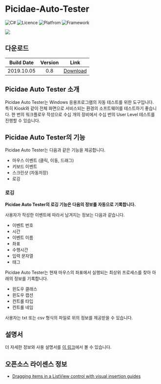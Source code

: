 # Picidae-Auto-Tester

![C#](https://img.shields.io/badge/Language-C%23-yellow) ![Licence](https://img.shields.io/badge/Licence-MIT-blue) ![Platfrom](https://img.shields.io/badge/Platform-Windows-brightgreen) ![Framework](https://img.shields.io/badge/Framework-.Net_%20Framework%204.7-red)

![](https://i.imgur.com/m9T2aMX.png)

## 다운로드

|Build Date|Version|Link|
|:---:|:---:|:---:|
|2019.10.05|0.8| [Download]() |

## Picidae Auto Tester 소개

Picidae Auto Tester는 Windows 응용프로그램의 자동 테스트를 위한 도구입니다.
특히 Kiosk와 같이 전체 화면으로 서비스되는 환경의 소프트웨어를 테스트하기 좋습니다.
한 번의 워크플로우 작성으로 수십 개의 장비에서 수십 번의 User Level 테스트를 진행할 수 있습니다.

## Picidae Auto Tester의 기능
Picidae Auto Tester는 다음과 같은 기능을 제공합니다.
- 마우스 이벤트 (클릭, 이동, 드래그)
- 키보드 이벤트
- 스크린샷 (자동저장)
- 로깅

### 로깅
**Picidae Auto Tester의 로깅 기능은 다음의 정보를 자동으로 기록합니다.**

사용자가 작성한 이벤트에 따라서 남겨지는 정보는 다음과 같습니다.
- 이벤트 번호
- 시간
- 이벤트 이름
- 좌표
- 수행시간
- 입력 문자열
- 태그

Picidae Auto Tester는 현재 마우스의 좌표에서 실행되는 최상위 프로세스를 찾아 아래의 정보를 기록합니다.
- 윈도우 클래스
- 윈도우 캡션
- 컨트롤 타입
- 컨트롤 네임

사용자는 txt 또는 csv 형식의 파일로 위의 정보를 제공받을 수 있습니다.

## 설명서
더 자세한 정보와 사용 설명서를 [이 링크]()에서 볼 수 있습니다.

## 오픈소스 라이센스 정보

- [Dragging items in a ListView control with visual insertion guides](http://www.cyotek.com/blog/dragging-items-in-a-listview-control-with-visual-insertion-guides)